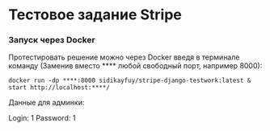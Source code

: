 # Тестовое задание Stripe

### Запуск через Docker

Протестировать решение можно через Docker введя в терминале команду (Заменив вместо **** любой свободный порт, например 8000):

```
docker run -dp ****:8000 sidikayfuy/stripe-django-testwork:latest & start http://localhost:****/
```

Данные для админки:

Login: 1
Password: 1